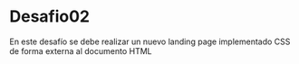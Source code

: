# Desafio02
En este desafío se debe realizar un nuevo landing page implementado CSS de forma externa al documento HTML
